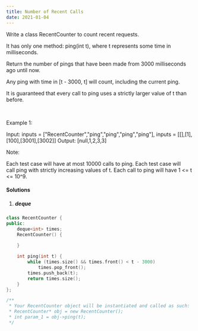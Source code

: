 ```yaml
---
title: Number of Recent Calls
date: 2021-01-04
---
```

Write a class RecentCounter to count recent requests.

It has only one method: ping(int t), where t represents some time in milliseconds.

Return the number of pings that have been made from 3000 milliseconds ago until now.

Any ping with time in [t - 3000, t] will count, including the current ping.

It is guaranteed that every call to ping uses a strictly larger value of t than before.

 

Example 1:

Input: inputs = ["RecentCounter","ping","ping","ping","ping"], inputs = [[],[1],[100],[3001],[3002]]
Output: [null,1,2,3,3]
 

Note:

Each test case will have at most 10000 calls to ping.
Each test case will call ping with strictly increasing values of t.
Each call to ping will have 1 <= t <= 10^9.
 

#### Solutions

1. ##### deque

```cpp
class RecentCounter {
public:
    deque<int> times;
    RecentCounter() {

    }
    
    int ping(int t) {
        while (times.size() && times.front() < t - 3000)
            times.pop_front();
        times.push_back(t);
        return times.size();
    }
};

/**
 * Your RecentCounter object will be instantiated and called as such:
 * RecentCounter* obj = new RecentCounter();
 * int param_1 = obj->ping(t);
 */
```